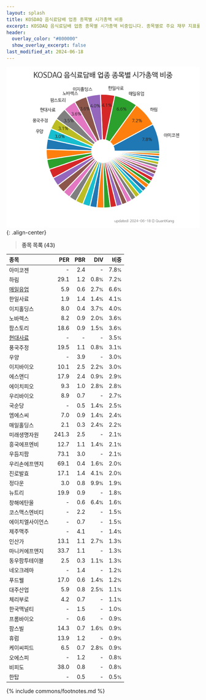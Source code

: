 ```yaml
---
layout: splash
title: KOSDAQ 음식료담배 업종 종목별 시가총액 비중
excerpt: KOSDAQ 음식료담배 업종 종목별 시가총액 비중입니다. 종목별로 주요 재무 지표를 함께 표시합니다.
header:
  overlay_color: "#800000"
  show_overlay_excerpt: false
last_modified_at: 2024-06-18
---
```



![KOSDAQ 음식료담배 업종 종목별 시가총액 비중](/stats/sector/images/kosdaq_업종_음식료담배_종목.png){: .align-center}


> **종목 목록 (43)**<a id="list"></a>

| **종목** | **PER** | **PBR** | **DIV** | **비중** |
| :------- | ------: | ------: | ------: | -------: |
| 아미코젠 | - | 2.4 | - | 7.8<small>%</small> |
| 하림 | 29.1 | 1.2 | 0.8<small>%</small> | 7.2<small>%</small> |
| [매일유업](/267980/) | 5.9 | 0.6 | 2.7<small>%</small> | 6.6<small>%</small> |
| 한일사료 | 1.9 | 1.4 | 1.4<small>%</small> | 4.1<small>%</small> |
| 이지홀딩스 | 8.0 | 0.4 | 3.7<small>%</small> | 4.0<small>%</small> |
| 노바렉스 | 8.2 | 0.9 | 2.0<small>%</small> | 3.6<small>%</small> |
| 팜스토리 | 18.6 | 0.9 | 1.5<small>%</small> | 3.6<small>%</small> |
| [현대사료](/016790/) | - | - | - | 3.5<small>%</small> |
| 풍국주정 | 19.5 | 1.1 | 0.8<small>%</small> | 3.1<small>%</small> |
| 우양 | - | 3.9 | - | 3.0<small>%</small> |
| 이지바이오 | 10.1 | 2.5 | 2.2<small>%</small> | 3.0<small>%</small> |
| 에스앤디 | 17.9 | 2.4 | 0.9<small>%</small> | 2.9<small>%</small> |
| 에이치피오 | 9.3 | 1.0 | 2.8<small>%</small> | 2.8<small>%</small> |
| 우리바이오 | 8.9 | 0.7 | - | 2.7<small>%</small> |
| 국순당 | - | 0.5 | 1.4<small>%</small> | 2.5<small>%</small> |
| 엠에스씨 | 7.0 | 0.9 | 1.4<small>%</small> | 2.4<small>%</small> |
| 매일홀딩스 | 2.1 | 0.3 | 2.4<small>%</small> | 2.2<small>%</small> |
| 미래생명자원 | 241.3 | 2.5 | - | 2.1<small>%</small> |
| 흥국에프엔비 | 12.7 | 1.1 | 1.4<small>%</small> | 2.1<small>%</small> |
| 우듬지팜 | 73.1 | 3.0 | - | 2.1<small>%</small> |
| 우리손에프앤지 | 69.1 | 0.4 | 1.6<small>%</small> | 2.0<small>%</small> |
| 진로발효 | 17.1 | 1.4 | 4.1<small>%</small> | 2.0<small>%</small> |
| 정다운 | 3.0 | 0.8 | 9.9<small>%</small> | 1.9<small>%</small> |
| 뉴트리 | 19.9 | 0.9 | - | 1.8<small>%</small> |
| 창해에탄올 | - | 0.6 | 6.4<small>%</small> | 1.6<small>%</small> |
| 코스맥스엔비티 | - | 2.2 | - | 1.5<small>%</small> |
| 에이치엘사이언스 | - | 0.7 | - | 1.5<small>%</small> |
| 제주맥주 | - | 4.1 | - | 1.4<small>%</small> |
| 인산가 | 13.1 | 1.1 | 2.7<small>%</small> | 1.3<small>%</small> |
| 마니커에프앤지 | 33.7 | 1.1 | - | 1.3<small>%</small> |
| 동우팜투테이블 | 2.5 | 0.3 | 1.1<small>%</small> | 1.3<small>%</small> |
| 네오크레마 | - | 1.4 | - | 1.2<small>%</small> |
| 푸드웰 | 17.0 | 0.6 | 1.4<small>%</small> | 1.2<small>%</small> |
| 대주산업 | 5.9 | 0.8 | 2.5<small>%</small> | 1.1<small>%</small> |
| 체리부로 | 4.2 | 0.7 | - | 1.1<small>%</small> |
| 한국맥널티 | - | 1.5 | - | 1.0<small>%</small> |
| 프롬바이오 | - | 0.6 | - | 0.9<small>%</small> |
| 팜스빌 | 14.3 | 0.7 | 1.6<small>%</small> | 0.9<small>%</small> |
| 휴럼 | 13.9 | 1.2 | - | 0.9<small>%</small> |
| 케이씨피드 | 6.5 | 0.7 | 2.8<small>%</small> | 0.9<small>%</small> |
| 오에스피 | - | 1.2 | - | 0.8<small>%</small> |
| 비피도 | 38.0 | 0.8 | - | 0.8<small>%</small> |
| 한탑 | - | 0.5 | - | 0.5<small>%</small> |

{% include commons/footnotes.md %}